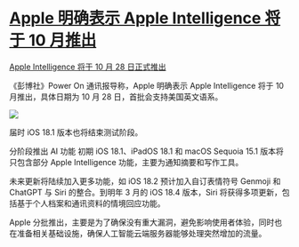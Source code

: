 # [Apple 明确表示 Apple Intelligence 将于 10 月推出](https://github.com/jaaleng/jaaleng.github.io/issues/80)

[Apple Intelligence 将于 10 月 28 日正式推出](https://www.newmobilelife.com/2024/10/07/apple-intelligence-oct28-launch/%0A%0A)

《彭博社》Power On 通讯报导称，Apple 明确表示 Apple Intelligence 将于 10 月推出，具体日期为 10 月 28 日，首批会支持美国英文语系。

![](https://pic.superbed.cc/item/67034b6b991d0115df8fc926.jpg)

届时 iOS 18.1 版本也将结束测试阶段。

分阶段推出 AI 功能
初期 iOS 18.1、iPadOS 18.1 和 macOS Sequoia 15.1 版本将只包含部分 Apple Intelligence 功能，主要为通知摘要和写作工具。

未来更新将陆续加入更多功能，如 iOS 18.2 预计加入自订表情符号 Genmoji 和 ChatGPT 与 Siri 的整合。到明年 3 月的 iOS 18.4 版本，Siri 将获得多项更新，包括基于个人档案和通讯资料的情境回应功能。

Apple 分批推出，主要是为了确保没有重大漏洞，避免影响使用者体验，同时也在准备相关基础设施，确保人工智能云端服务器能够处理突然增加的流量。

